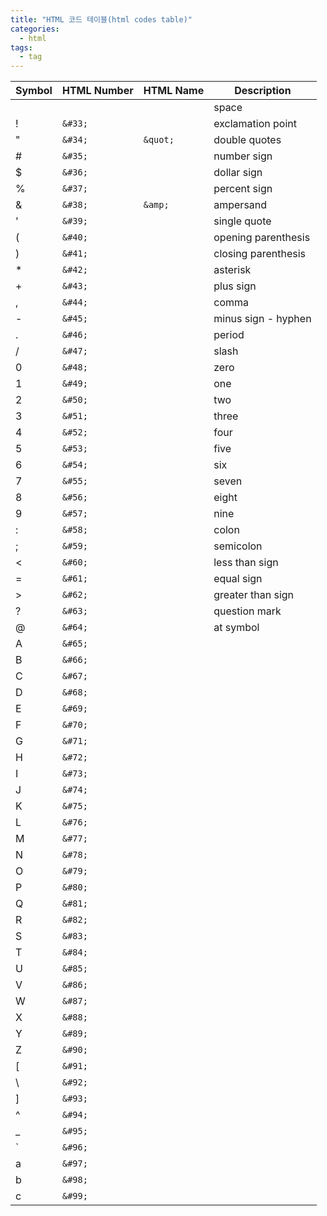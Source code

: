 ```yaml
---
title: "HTML 코드 테이블(html codes table)"
categories:
  - html
tags:
  - tag
---
```


Symbol|HTML Number|HTML Name|Description
---|---|---|---
&#32;|&#32;||space
&#33;|`&#33;`||exclamation point
&#34;|`&#34;`|`&quot;`|double quotes
&#35;|`&#35;`||number sign
&#36;|`&#36;`||dollar sign
&#37;|`&#37;`||percent sign
&#38;|`&#38;`|`&amp;`|ampersand
&#39;|`&#39;`||single quote
&#40;|`&#40;`||opening parenthesis
&#41;|`&#41;`||closing parenthesis
&#42;|`&#42;`||asterisk
&#43;|`&#43;`||plus sign
&#44;|`&#44;`||comma
&#45;|`&#45;`||minus sign - hyphen
&#46;|`&#46;`||period
&#47;|`&#47;`||slash
&#48;|`&#48;`||zero
&#49;|`&#49;`||one
&#50;|`&#50;`||two
&#51;|`&#51;`||three
&#52;|`&#52;`||four
&#53;|`&#53;`||five
&#54;|`&#54;`||six
&#55;|`&#55;`||seven
&#56;|`&#56;`||eight
&#57;|`&#57;`||nine
&#58;|`&#58;`||colon
&#59;|`&#59;`||semicolon
&#60;|`&#60;`||less than sign
&#61;|`&#61;`||equal sign
&#62;|`&#62;`||greater than sign
&#63;|`&#63;`||question mark
&#64;|`&#64;`||at symbol
&#65;|`&#65;`||
&#66;|`&#66;`||
&#67;|`&#67;`||
&#68;|`&#68;`||
&#69;|`&#69;`||
&#70;|`&#70;`||
&#71;|`&#71;`||
&#72;|`&#72;`||
&#73;|`&#73;`||
&#74;|`&#74;`||
&#75;|`&#75;`||
&#76;|`&#76;`||
&#77;|`&#77;`||
&#78;|`&#78;`||
&#79;|`&#79;`||
&#80;|`&#80;`||
&#81;|`&#81;`||
&#82;|`&#82;`||
&#83;|`&#83;`||
&#84;|`&#84;`||
&#85;|`&#85;`||
&#86;|`&#86;`||
&#87;|`&#87;`||
&#88;|`&#88;`||
&#89;|`&#89;`||
&#90;|`&#90;`||
&#91;|`&#91;`||
&#92;|`&#92;`||
&#93;|`&#93;`||
&#94;|`&#94;`||
&#95;|`&#95;`||
&#96;|`&#96;`||
&#97;|`&#97;`||
&#98;|`&#98;`||
&#99;|`&#99;`||
